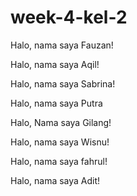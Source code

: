 # week-4-kel-2

Halo, nama saya Fauzan!

Halo, nama saya Aqil!

Halo, nama saya Sabrina!

Halo, nama saya Putra

Halo, Nama saya Gilang!

Halo, nama saya Wisnu!

Halo, nama saya fahrul!

Halo, nama saya Adit!
